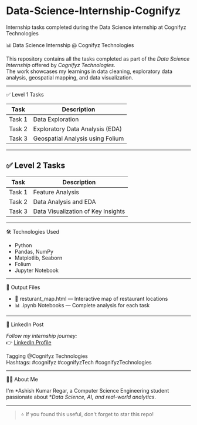 # Data-Science-Internship-Cognifyz
Internship tasks completed during the Data Science internship at Cognifyz Technologies

 
 
 📊 Data Science Internship @ Cognifyz Technologies

This repository contains all the tasks completed as part of the *Data Science Internship* offered by *Cognifyz Technologies*.  
The work showcases my learnings in data cleaning, exploratory data analysis, geospatial mapping, and data visualization.

---

✅ Level 1 Tasks

| Task | Description |
|------|-------------|
| Task 1 | Data Exploration |
| Task 2 | Exploratory Data Analysis (EDA) |
| Task 3 | Geospatial Analysis using Folium |

---

## ✅ Level 2 Tasks

| Task | Description |
|------|-------------|
| Task 1 | Feature Analysis |
| Task 2 | Data Analysis and EDA |
| Task 3 | Data Visualization of Key Insights |

---

 🛠 Technologies Used

- Python
- Pandas, NumPy
- Matplotlib, Seaborn
- Folium
- Jupyter Notebook

---

 📌 Output Files

- 📍 resturant_map.html — Interactive map of restaurant locations  
- 📊 .ipynb Notebooks — Complete analysis for each task

---

 🔗 LinkedIn Post

*Follow my internship journey:*  
👉 [LinkedIn Profile](https://www.linkedin.com/in/ashish-kumar-regar)


Tagging @Cognifyz Technologies  
Hashtags: #cognifyz #cognifyzTech #cognifyzTechnologies

---

🙋‍♂ About Me

I'm *Ashish Kumar Regar, a Computer Science Engineering student passionate about **Data Science, AI, and real-world analytics*.

---

> ⭐ If you found this useful, don't forget to star this repo!
